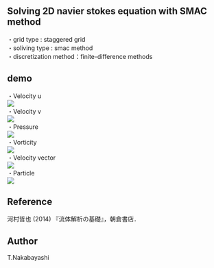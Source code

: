 ## Solving 2D navier stokes equation with SMAC method

・grid type : staggered grid  
・soliving type : smac method  
・discretization method：finite-difference methods 

## demo
・Velocity u  
![](img/u.gif)  
・Velocity v  
![](img/v.gif)  
・Pressure  
![](img/p.gif)  
・Vorticity  
![](img/vorticity.gif)  
・Velocity vector  
![](img/vec.gif)  
・Particle  
![](img/particle.gif)  

## Reference
河村哲也 (2014) 『流体解析の基礎』，朝倉書店．

## Author
T.Nakabayashi
